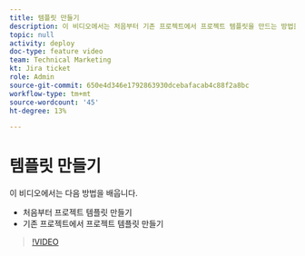 ```yaml
---
title: 템플릿 만들기
description: 이 비디오에서는 처음부터 기존 프로젝트에서 프로젝트 템플릿을 만드는 방법을 알아봅니다.
topic: null
activity: deploy
doc-type: feature video
team: Technical Marketing
kt: Jira ticket
role: Admin
source-git-commit: 650e4d346e1792863930dcebafacab4c88f2a8bc
workflow-type: tm+mt
source-wordcount: '45'
ht-degree: 13%

---
```


# 템플릿 만들기

이 비디오에서는 다음 방법을 배웁니다.

* 처음부터 프로젝트 템플릿 만들기
* 기존 프로젝트에서 프로젝트 템플릿 만들기

>[!VIDEO](https://video.tv.adobe.com/v/335210/?quality=12&learn=on)
